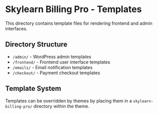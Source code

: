 # Skylearn Billing Pro - Templates

This directory contains template files for rendering frontend and admin interfaces.

## Directory Structure

- `/admin/` - WordPress admin templates
- `/frontend/` - Frontend user interface templates
- `/emails/` - Email notification templates
- `/checkout/` - Payment checkout templates

## Template System

Templates can be overridden by themes by placing them in a `skylearn-billing-pro/` directory within the theme.